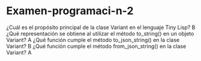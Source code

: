 # Examen-programaci-n-2
¿Cuál es el propósito principal de la clase Variant en el lenguaje Tiny Lisp? B
¿Qué representación se obtiene al utilizar el método to_string() en un objeto Variant? A
¿Qué función cumple el método to_json_string() en la clase Variant? B
¿Qué función cumple el método from_json_string() en la clase Variant? A
